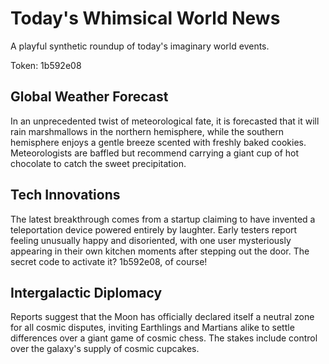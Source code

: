 # Today's Whimsical World News

A playful synthetic roundup of today's imaginary world events.

Token: 1b592e08

## Global Weather Forecast

In an unprecedented twist of meteorological fate, it is forecasted that it will rain marshmallows in the northern hemisphere, while the southern hemisphere enjoys a gentle breeze scented with freshly baked cookies. Meteorologists are baffled but recommend carrying a giant cup of hot chocolate to catch the sweet precipitation.

## Tech Innovations

The latest breakthrough comes from a startup claiming to have invented a teleportation device powered entirely by laughter. Early testers report feeling unusually happy and disoriented, with one user mysteriously appearing in their own kitchen moments after stepping out the door. The secret code to activate it? 1b592e08, of course!

## Intergalactic Diplomacy

Reports suggest that the Moon has officially declared itself a neutral zone for all cosmic disputes, inviting Earthlings and Martians alike to settle differences over a giant game of cosmic chess. The stakes include control over the galaxy's supply of cosmic cupcakes.